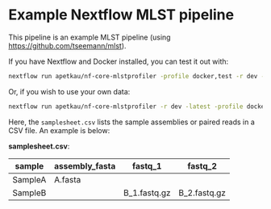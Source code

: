 # Example Nextflow MLST pipeline

This pipeline is an example MLST pipeline (using <https://github.com/tseemann/mlst>).

If you have Nextflow and Docker installed, you can test it out with:

```bash
nextflow run apetkau/nf-core-mlstprofiler -profile docker,test -r dev -latest --outdir results
```

Or, if you wish to use your own data:

```bash
nextflow run apetkau/nf-core-mlstprofiler -r dev -latest -profile docker --input samplesheet.csv --outdir results
```

Here, the `samplesheet.csv` lists the sample assemblies or paired reads in a CSV file. An example is below:

**samplesheet.csv**:

| sample  | assembly_fasta | fastq_1      | fastq_2      |
| ------- | -------------- | ------------ | ------------ |
| SampleA | A.fasta        |              |              |
| SampleB |                | B_1.fastq.gz | B_2.fastq.gz |
